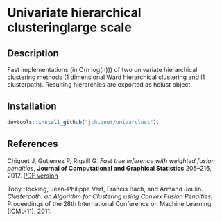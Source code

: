 Univariate hierarchical clusteringlarge scale
================

## Description

Fast implementations (in O(n log(n))) of two univariate hierarchical
clustering methods (1 dimensional Ward hierarchical clustering and l1
clusterpath). Resulting hierarchies are exported as hclust object.

## Installation

``` r
devtools::install_github("jchiquet/univarclust").
```

## References

Chiquet J, Gutierrez P, Rigaill G: *Fast tree inference with weighted
fusion penalties*, **Journal of Computational and Graphical Statistics**
205–216, 2017. [PDF
version](http://www.tandfonline.com/doi/abs/10.1080/10618600.2015.1096789?journalCode=ucgs20)

Toby Hocking, Jean-Philippe Vert, Francis Bach, and Armand Joulin.
*Clusterpath: an Algorithm for Clustering using Convex Fusion
Penalties*, Proceedings of the 28th International Conference on Machine
Learning (ICML-11), 2011.
